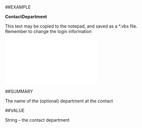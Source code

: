 
##EXAMPLE

**ContactDepartment**

This text may be copied to the notepad, and saved as a *.vbs file. Remember to change the login information

![](..\..\Examples\vbs\SOChecklistItem.ContactDepartment.vbs.txt)


##SUMMARY

The name of the (optional) department at the contact


##VALUE

String – the contact department

